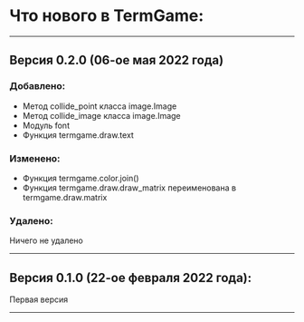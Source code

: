 # Что нового в TermGame:

---
## Версия 0.2.0 (06-ое мая 2022 года)
### Добавлено:
 + Метод collide_point класса image.Image
 + Метод collide_image класса image.Image
 + Модуль font
 + Функция termgame.draw.text
### Изменено:
 + Функция termgame.color.join()
 + Функция termgame.draw.draw_matrix переименована в termgame.draw.matrix
### Удалено:
Ничего не удалено

---

## Версия 0.1.0 (22-ое февраля 2022 года):
Первая версия

---
